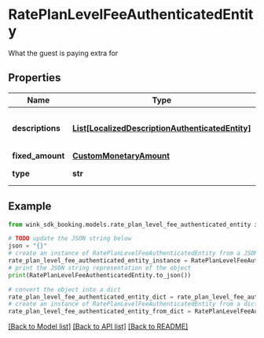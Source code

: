 # RatePlanLevelFeeAuthenticatedEntity

What the guest is paying extra for

## Properties

Name | Type | Description | Notes
------------ | ------------- | ------------- | -------------
**descriptions** | [**List[LocalizedDescriptionAuthenticatedEntity]**](LocalizedDescriptionAuthenticatedEntity.md) | List of localized descriptions for this fee. | 
**fixed_amount** | [**CustomMonetaryAmount**](CustomMonetaryAmount.md) |  | 
**type** | **str** | Rate plan fee type | 

## Example

```python
from wink_sdk_booking.models.rate_plan_level_fee_authenticated_entity import RatePlanLevelFeeAuthenticatedEntity

# TODO update the JSON string below
json = "{}"
# create an instance of RatePlanLevelFeeAuthenticatedEntity from a JSON string
rate_plan_level_fee_authenticated_entity_instance = RatePlanLevelFeeAuthenticatedEntity.from_json(json)
# print the JSON string representation of the object
print(RatePlanLevelFeeAuthenticatedEntity.to_json())

# convert the object into a dict
rate_plan_level_fee_authenticated_entity_dict = rate_plan_level_fee_authenticated_entity_instance.to_dict()
# create an instance of RatePlanLevelFeeAuthenticatedEntity from a dict
rate_plan_level_fee_authenticated_entity_from_dict = RatePlanLevelFeeAuthenticatedEntity.from_dict(rate_plan_level_fee_authenticated_entity_dict)
```
[[Back to Model list]](../README.md#documentation-for-models) [[Back to API list]](../README.md#documentation-for-api-endpoints) [[Back to README]](../README.md)


